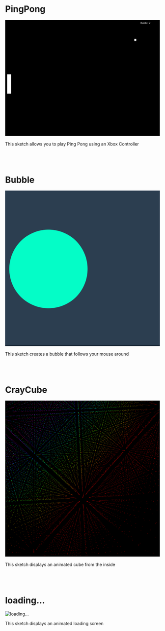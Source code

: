 # PingPong
![PingPong](/img/PingPong.png)

This sketch allows you to play Ping Pong using an Xbox Controller
<br><br><br><br>



# Bubble
![Bubble](/img/Bubble.png)

This sketch creates a bubble that follows your mouse around
<br><br><br><br>




# CrayCube
![CrayCube](/img/CrayCube.png)

This sketch displays an animated cube from the inside
<br><br><br><br>




# loading...
![loading...](/img/p04.png)

This sketch displays an animated loading screen
<br><br><br><br>
